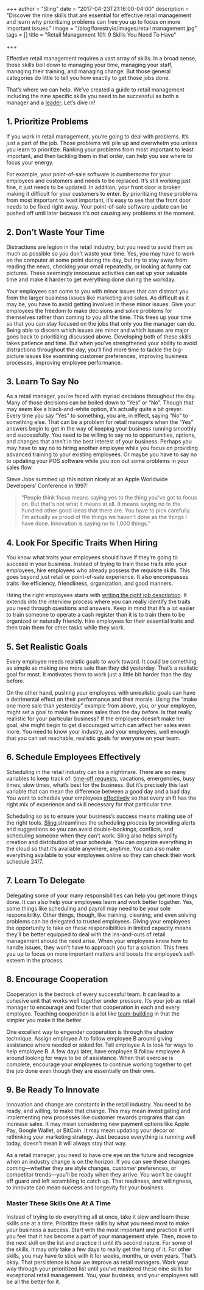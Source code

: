+++
author = "Sling"
date = "2017-04-23T21:16:00-04:00"
description = "Discover the nine skills that are essential for effective retail management and learn why prioritizing problems can free you up to focus on more important issues."
image = "/blog/forestryio/images/retail management.jpg"
tags = []
title = "Retail Management 101: 9 Skills You Need To Have"

+++


Effective retail management requires a vast array of skills. In a broad sense, those skills boil down to managing your time, managing your staff, managing their training, and managing change. But those general categories do little to tell you how exactly to get those jobs done.

That’s where we can help. We’ve created a guide to retail management including the nine specific skills you need to be successful as both a manager and a [leader](https://getsling.com/blog/post/effective-leaders/). Let’s dive in!

## 1. Prioritize Problems

If you work in retail management, you’re going to deal with problems. It’s just a part of the job. Those problems will pile up and overwhelm you unless you learn to prioritize. Ranking your problems from most important to least important, and then tackling them in that order, can help you see where to focus your energy.

For example, your point-of-sale software is cumbersome for your employees and customers and needs to be replaced. It’s still working just fine, it just needs to be updated. In addition, your front door is broken making it difficult for your customers to enter. By prioritizing these problems from most important to least important, it’s easy to see that the front door needs to be fixed right away. Your point-of-sale software update can be pushed off until later because it’s not causing any problems at the moment.

## 2. Don’t Waste Your Time

Distractions are legion in the retail industry, but you need to avoid them as much as possible so you don’t waste your time. Yes, you may have to work on the computer at some point during the day, but try to stay away from reading the news, checking your email repeatedly, or looking at funny cat pictures. These seemingly innocuous activities can eat up your valuable time and make it harder to get everything done during the workday.

Your employees can come to you with minor issues that can distract you from the larger business issues like marketing and sales. As difficult as it may be, you have to avoid getting involved in these minor issues. Give your employees the freedom to make decisions and solve problems for themselves rather than coming to you all the time. This frees up your time so that you can stay focused on the jobs that only you the manager can do. Being able to discern which issues are minor and which issues are major goes back to prioritizing discussed above. Developing both of these skills takes patience and time. But when you’ve strengthened your ability to avoid distractions throughout the day, you’ll find more time to tackle the big-picture issues like examining customer preferences, improving business processes, improving employee performance.

## 3. Learn To Say No

As a retail manager, you’re faced with myriad decisions throughout the day. Many of those decisions can be boiled down to “Yes” or “No”. Though that may seem like a black-and-white option, it’s actually quite a bit greyer. Every time you say “Yes” to something, you are, in effect, saying “No” to something else. That can be a problem for retail managers when the “Yes” answers begin to get in the way of keeping your business running smoothly and successfully. You need to be willing to say no to opportunities, options, and changes that aren’t in the best interest of your business. Perhaps you may have to say no to hiring another employee while you focus on providing advanced training to your existing employees. Or maybe you have to say no to updating your POS software while you iron out some problems in your sales flow.

Steve Jobs summed up this notion nicely at an Apple Worldwide Developers’ Conference in 1997:

<blockquote>“People think focus means saying yes to the thing you've got to focus on. But that's not what it means at all. It means saying no to the hundred other good ideas that there are. You have to pick carefully. I'm actually as proud of the things we haven't done as the things I have done. Innovation is saying no to 1,000 things.”</blockquote>

## 4. Look For Specific Traits When Hiring

You know what traits your employees should have if they’re going to succeed in your business. Instead of trying to train those traits into your employees, hire employees who already possess the requisite skills. This goes beyond just retail or point-of-sale experience. It also encompasses traits like efficiency, friendliness, organization, and good manners.

Hiring the right employees starts with [writing the right job description](https://getsling.com/blog/post/waiter-job-description/). It extends into the interview process where you can really identify the traits you need through questions and answers. Keep in mind that it’s a lot easier to train someone to operate a cash register than it is to train them to be organized or naturally friendly. Hire employees for their essential traits and then train them for other tasks while they work.

## 5. Set Realistic Goals

Every employee needs realistic goals to work toward. It could be something as simple as making one more sale than they did yesterday. That’s a realistic goal for most. It motivates them to work just a little bit harder than the day before.

On the other hand, pushing your employees with unrealistic goals can have a detrimental effect on their performance and their morale. Using the “make one more sale than yesterday” example from above, you, or your employee, might set a goal to make five more sales than the day before. Is that really realistic for your particular business? If the employee doesn’t make her goal, she might begin to get discouraged which can affect her sales even more. You need to know your industry, and your employees, well enough that you can set reachable, realistic goals for everyone on your team.

## 6. Schedule Employees Effectively

Scheduling in the retail industry can be a nightmare. There are so many variables to keep track of: [time-off requests](https://getsling.com/blog/post/time-off-requests/), vacations, emergencies, busy times, slow times, what’s best for the business. But it’s precisely this last variable that can mean the difference between a good day and a bad day. You want to schedule your employees [effectively](https://getsling.com/blog/post/work-schedule/) so that every shift has the right mix of experience and skill necessary for that particular time.

Scheduling so as to ensure your business’s success means making use of the right tools. [Sling ](http://getsling.com)streamlines the scheduling process by providing alerts and suggestions so you can avoid double-bookings, conflicts, and scheduling someone when they can’t work. Sling also helps simplify creation and distribution of your schedule. You can organize everything in the cloud so that it’s available anywhere, anytime. You can also make everything available to your employees online so they can check their work schedule 24/7.

## 7. Learn To Delegate

Delegating some of your many responsibilities can help you get more things done. It can also help your employees learn and work better together. Yes, some things like scheduling and payroll may need to be your sole responsibility. Other things, though, like training, cleaning, and even solving problems can be delegated to trusted employees. Giving your employees the opportunity to take on these responsibilities in limited capacity means they’ll be better equipped to deal with the ins-and-outs of retail management should the need arise. When your employees know how to handle issues, they won’t have to approach you for a solution. This frees you up to focus on more important matters and boosts the employee’s self-esteem in the process.

## 8. Encourage Cooperation

Cooperation is the bedrock of every successful team. It can lead to a cohesive unit that works well together under pressure. It’s your job as retail manager to encourage and foster that cooperation in each and every employee. Teaching cooperation is a lot like [team-building](https://getsling.com/blog/post/quick-team-building-activities/) in that the simpler you make it the better.

One excellent way to engender cooperation is through the shadow technique. Assign employee A to follow employee B around giving assistance where needed or asked for. Tell employee A to look for ways to help employee B. A few days later, have employee B follow employee A around looking for ways to be of assistance. When that exercise is complete, encourage your employees to continue working together to get the job done even though they are essentially on their own.

## 9. Be Ready To Innovate

Innovation and change are constants in the retail industry. You need to be ready, and willing, to make that change. This may mean investigating and implementing new processes like customer rewards programs that can increase sales. It may mean considering new payment options like Apple Pay, Google Wallet, or BitCoin. It may mean updating your decor or rethinking your marketing strategy. Just because everything is running well today, doesn’t mean it will always stay that way.

As a retail manager, you need to have one eye on the future and recognize when an industry change is on the horizon. If you can see these changes coming—whether they are style changes, customer preferences, or competitor trends—you’ll be ready when they arrive. You won’t be caught off guard and left scrambling to catch up. That readiness, and willingness, to innovate can mean success and longevity for your business.

### Master These Skills One At A Time

Instead of trying to do everything all at once, take it slow and learn these skills one at a time. Prioritize these skills by what you need most to make your business a success. Start with the most important and practice it until you feel that it has become a part of your management style. Then, move to the next skill on the list and practice it until it’s second nature. For some of the skills, it may only take a few days to really get the hang of it. For other skills, you may have to stick with it for weeks, months, or even years. That’s okay. That persistence is how we improve as retail managers. Work your way through your prioritized list until you’ve mastered these nine skills for exceptional retail management. You, your business, and your employees will be all the better for it.